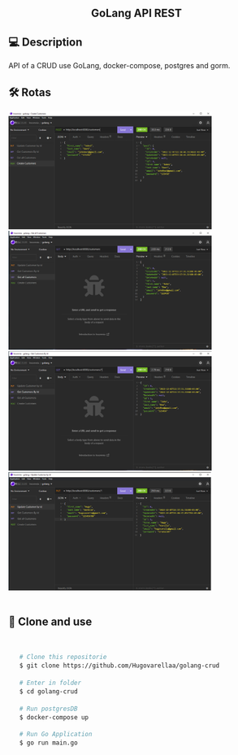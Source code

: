 <h2 align="center">GoLang API REST</h2>

## 💻 Description

API of a CRUD use GoLang, docker-compose, postgres and gorm.

## 🛠️ Rotas

<div>
  <img src="./images/post.png" width="400px">
  <img src="./images/get.png" width="400px">
</div>
<div>
  <img src="./images/get-id.png" width="400px">
  <img src="./images/update.png" width="400px">
</div>
<br/>

## 📝 Clone and use

<br/>

```bash
   # Clone this repositorie
   $ git clone https://github.com/Hugovarellaa/golang-crud

   # Enter in folder
   $ cd golang-crud

   # Run postgresDB
   $ docker-compose up

   # Run Go Application
   $ go run main.go
```
